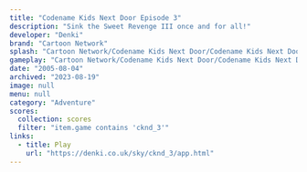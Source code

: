 ```yaml
---
title: "Codename Kids Next Door Episode 3"
description: "Sink the Sweet Revenge III once and for all!"
developer: "Denki"
brand: "Cartoon Network"
splash: "Cartoon Network/Codename Kids Next Door/Codename Kids Next Door Episode 3/Splash.jpg"
gameplay: "Cartoon Network/Codename Kids Next Door/Codename Kids Next Door Episode 3/screenshot_04.jpg"
date: "2005-08-04"
archived: "2023-08-19"
image: null
menu: null
category: "Adventure"
scores:
  collection: scores
  filter: "item.game contains 'cknd_3'"
links:
  - title: Play
    url: "https://denki.co.uk/sky/cknd_3/app.html"
---
```

